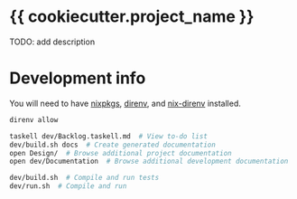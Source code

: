 # {{ cookiecutter.project_name }}

TODO: add description


# Development info

You will need to have [nixpkgs](https://nixos.org/download#download-nix),
[direnv](https://direnv.net/docs/installation.html),
and [nix-direnv](https://github.com/nix-community/nix-direnv#installation)
installed.

```bash
direnv allow

taskell dev/Backlog.taskell.md  # View to-do list
dev/build.sh docs  # Create generated documentation
open Design/  # Browse additional project documentation
open dev/Documentation  # Browse additional development documentation

dev/build.sh  # Compile and run tests
dev/run.sh  # Compile and run
```
